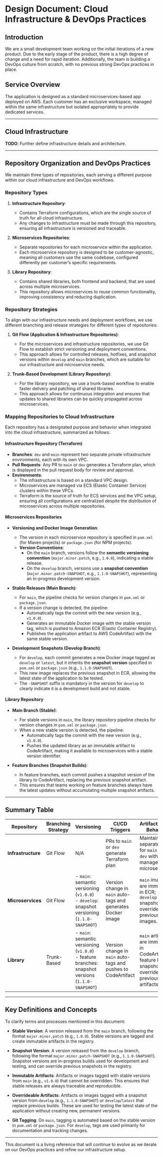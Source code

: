 # Design Document: Cloud Infrastructure & DevOps Practices

## Introduction

We are a small development team working on the initial iterations of a new product. Due to the early stage of the product, there is a high degree of change and a need for rapid iteration. Additionally, the team is building a DevOps culture from scratch, with no previous strong DevOps practices in place.

## Service Overview

The application is designed as a standard microservices-based app deployed on AWS. Each customer has an exclusive workspace, managed within the same infrastructure but isolated appropriately to provide dedicated services.

---

## Cloud Infrastructure

**TODO**: Further define infrastructure details and architecture.

---

## Repository Organization and DevOps Practices

We maintain three types of repositories, each serving a different purpose within our cloud infrastructure and DevOps workflows.

### Repository Types

1. **Infrastructure Repository**:
   - Contains Terraform configurations, which are the single source of truth for all cloud infrastructure.
   - Any changes to infrastructure must be made through this repository, ensuring all infrastructure is versioned and traceable.

2. **Microservices Repositories**:
   - Separate repositories for each microservice within the application.
   - Each microservice repository is designed to be customer-agnostic, meaning all customers use the same codebase, configured differently per customer’s specific requirements.

3. **Library Repository**:
   - Contains shared libraries, both frontend and backend, that are used across multiple microservices.
   - This repository allows microservices to reuse common functionality, improving consistency and reducing duplication.

### Repository Strategies

To align with our infrastructure needs and deployment workflows, we use different branching and release strategies for different types of repositories:

1. **Git Flow (Application & Infrastructure Repositories)**:
   - For the microservices and infrastructure repositories, we use Git Flow to establish strict versioning and deployment conventions.
   - This approach allows for controlled releases, hotfixes, and snapshot versions within `develop` and `main` branches, which are suitable for our infrastructure and microservice needs.

2. **Trunk-Based Development (Library Repository)**:
   - For the library repository, we use a trunk-based workflow to enable faster delivery and patching of shared libraries.
   - This approach allows for continuous integration and ensures that updates to shared libraries can be quickly propagated across microservices.

### Mapping Repositories to Cloud Infrastructure

Each repository has a designated purpose and behavior when integrated into the cloud infrastructure, summarized as follows:

#### Infrastructure Repository (Terraform)
   - **Branches**: `dev` and `main` represent two separate private infrastructure environments, each with its own VPC.
   - **Pull Requests**: Any PR to `main` or `dev` generates a Terraform plan, which is displayed in the pull request body for review and approval.
   - **Environments**:
      - The infrastructure is based on a standard VPC design.
      - Microservices are managed via ECS (Elastic Container Service) clusters within these VPCs.
      - Terraform is the source of truth for ECS services and the VPC setup, ensuring all configurations are centralized despite the distribution of microservices across multiple repositories.

#### Microservices Repositories
   - **Versioning and Docker Image Generation**:
      - The version in each microservice repository is specified in `pom.xml` (for Maven projects) or `package.json` (for NPM projects).
      - **Version Conventions**:
        - On the `main` branch, versions follow the **semantic versioning convention** (`major.minor.patch`, e.g., `1.0.0`), indicating a stable release.
        - On the `develop` branch, versions use a **snapshot convention** (`major.minor.patch-SNAPSHOT`, e.g., `1.1.0-SNAPSHOT`), representing an in-progress development version.

   - **Stable Releases (Main Branch)**:
      - For `main`, the pipeline checks for version changes in `pom.xml` or `package.json`.
      - If a version change is detected, the pipeline:
         - Automatically tags the commit with the new version (e.g., `v1.0.0`).
         - Generates an immutable Docker image with the stable version tag, which is pushed to Amazon ECR (Elastic Container Registry).
         - Publishes the application artifact to AWS CodeArtifact with the same stable version.

   - **Development Snapshots (Develop Branch)**:
      - For `develop`, each commit generates a new Docker image tagged as `develop` or `latest`, but it inherits the **snapshot version** specified in `pom.xml` or `package.json` (e.g., `1.1.0-SNAPSHOT`).
      - This new image replaces the previous snapshot in ECR, allowing the latest state of the application to be tested.
      - The `-SNAPSHOT` suffix is mandatory in the version for `develop` to clearly indicate it is a development build and not stable.

#### Library Repository
   - **Main Branch (Stable)**:
      - For stable versions in `main`, the library repository pipeline checks for version changes in `pom.xml` or `package.json`.
      - When a new stable version is detected, the pipeline:
         - Automatically tags the commit with the new version (e.g., `v1.0.0`).
         - Pushes the updated library as an immutable artifact to CodeArtifact, making it available to microservices with a stable version identifier.

   - **Feature Branches (Snapshot Builds)**:
      - In feature branches, each commit pushes a snapshot version of the library to CodeArtifact, replacing the previous snapshot artifact.
      - This ensures that teams working on feature branches always have the latest updates without accumulating multiple snapshot artifacts.

---

## Summary Table

| Repository       | Branching Strategy | Versioning                          | CI/CD Triggers                   | Artifact/Image Behavior |
|------------------|--------------------|-------------------------------------|----------------------------------|-------------------------|
| **Infrastructure** | Git Flow         | N/A                                 | PRs to `main` or `dev` generate Terraform plan | Maintains separate VPCs for `main` and `dev` with ECS-managed microservices. |
| **Microservices** | Git Flow          | - `main`: semantic versioning (`v1.0.0`)<br> - `develop`: snapshot versioning (`1.1.0-SNAPSHOT`) | Version change in `main` auto-tags and generates Docker image | `main` images are immutable in ECR; `develop` snapshots override previous images. |
| **Library**       | Trunk-Based       | - `main`: semantic versioning (`v1.0.0`)<br> - feature branches: snapshot versions (`1.1.0-SNAPSHOT`) | Version change in `main` auto-tags and pushes to CodeArtifact | `main` artifacts are immutable in CodeArtifact; feature branch snapshots override previous artifacts. |

---

## Key Definitions and Concepts

To clarify terms and processes mentioned in this document:

- **Stable Version**: A version released from the `main` branch, following the format `major.minor.patch` (e.g., `1.0.0`). Stable versions are tagged and create immutable artifacts in the registry.

- **Snapshot Version**: A version released from the `develop` branch, following the format `major.minor.patch-SNAPSHOT` (e.g., `1.1.0-SNAPSHOT`). Snapshot versions are in-progress builds used for development and testing, and can override previous snapshots in the registry.

- **Immutable Artifacts**: Artifacts or images tagged with stable versions from `main` (e.g., `v1.0.0`) that cannot be overridden. This ensures that stable releases are always traceable and reproducible.

- **Overrideable Artifacts**: Artifacts or images tagged with a snapshot version from `develop` (e.g., `1.1.0-SNAPSHOT`) or `develop`/`latest` that replace previous builds. These are used for testing the latest state of the application without creating new, permanent versions.

- **Git Tagging**: On `main`, tagging is automated based on the stable version in `pom.xml` or `package.json`. For `develop`, tags are used primarily for documentation and tracking changes.

---

This document is a living reference that will continue to evolve as we iterate on our DevOps practices and refine our infrastructure setup.
